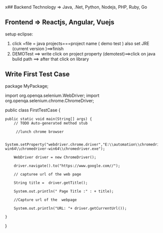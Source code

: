 x## Backend Technology => Java, .Net, Python, Nodejs, PHP, Ruby, Go
## Frontend => Reactjs, Angular, Vuejs
setup eclipse:
1. click =file = java projects===project name ( demo test ) also set JRE (current version )==>finish
2.  DEMOTest ==> write click on project property  (demotest)==>click on java bulid path ==> after that click on library


## Write First Test Case ##

package MyPackage;

import org.openqa.selenium.WebDriver;
import org.openqa.selenium.chrome.ChromeDriver;

public class FirstTestCase {

	public static void main(String[] args) {
		// TODO Auto-generated method stub
		
		 //lunch chrome browser
		
		 System.setProperty("webdriver.chrome.driver","E:\\automation\\chromedriver-win64\\chromedriver-win64\\chromedriver.exe");

		WebDriver driver = new ChromeDriver();
		
		driver.navigate().to("https://www.google.com//");
		
		// capturee url of the web page
		
		String title =  driver.getTitle();
		
		System.out.println(" Page Title :" : + title);
		
		//Capture url of the  webpage 

		System.out.println("URL: "+ driver.getCurrentUrl());
		
	}
	

}






